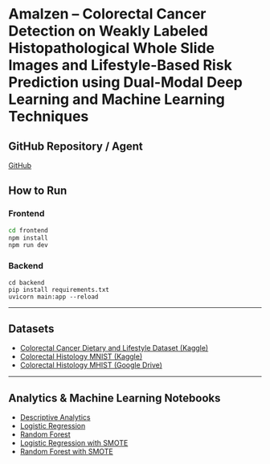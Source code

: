 # Amalzen – Colorectal Cancer Detection on Weakly Labeled Histopathological Whole Slide Images and Lifestyle-Based Risk Prediction using Dual-Modal Deep Learning and Machine Learning Techniques

## GitHub Repository / Agent  
[GitHub](https://github.com/VladTemp27/colon-cancer-detection/tree/main)
## How to Run
### Frontend
```bash
cd frontend
npm install
npm run dev
```
### Backend
```
cd backend
pip install requirements.txt
uvicorn main:app --reload
```
---

## Datasets

- [Colorectal Cancer Dietary and Lifestyle Dataset (Kaggle)](https://www.kaggle.com/datasets/ziya07/colorectal-cancer-dietary-and-lifestyle-dataset)  
- [Colorectal Histology MNIST (Kaggle)](https://www.kaggle.com/datasets/kmader/colorectal-histology-mnist)  
- [Colorectal Histology MHIST (Google Drive)](https://drive.google.com/drive/folders/1YbERCSrZiumkr5mrjHHfO-PTzPkSyvhG?usp=sharing)

---


## Analytics & Machine Learning Notebooks

- [Descriptive Analytics](https://colab.research.google.com/drive/1t7aARq_ImuCGufl3Gq2JvPOpogyZvQCa?usp=sharing)
- [Logistic Regression](https://colab.research.google.com/drive/1L4cK3f709iT-Xa72ZNYg2up3Wb8n2O9h?usp=sharing)
- [Random Forest](https://colab.research.google.com/drive/1bIjBNiNW9V4qExuzKiuUXIDxzWeEGT1T?usp=sharing)
- [Logistic Regression with SMOTE](https://colab.research.google.com/drive/16muc61jXxwdZDebkLklOLIT15sjkUPjs?usp=sharing)
- [Random Forest with SMOTE](https://colab.research.google.com/drive/1bqiKzjovsJASZOTmtru9A3kqqvwWTSee?usp=sharing)
